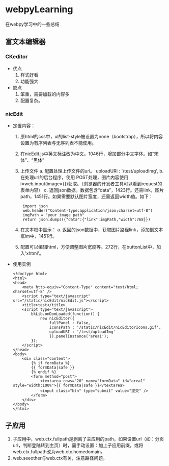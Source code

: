 # webpyLearning
在webpy学习中的一些总结

## 富文本编辑器
### CKeditor
- 优点
    1. 样式好看
    2. 功能强大
- 缺点
    1. 笨重，需要加载的内容多
    2. 配置复杂。
    
### nicEdit
- 定置内容：
    1. 原html的css中，ul的list-style被设置为none（bootstrap），所以将内容设置为有序列表与无序列表不能使用。
    2. 在nicEdit.js中英文标注改为中文。1046行，增加部分中文字体。如“宋体”、“黑体”
    3. 上传文件
        a. 配置处理上传文件的url。 uploadURI : '/test/uploadImg',
        b. 在处理url的后台程序，使用 POST处理，图片内容使用i=web.input(image={})获取。（浏览器的开发者工具可以看到request的表单内容）
        c. 返回json数据。数据包含“data”，1423行。还需link，图片path，1451行。如果需要默认图片宽度，还需返回width值。如下：
            
            import json
            web.header("Content-type:application/json;charset=utf-8")
            imgPath = "your image path"
            return json.dumps({"data":{"link":imgPath,"width":768}})
            
    4. 在文本框中显示：
        a. 返回的json数据中，获取图片路径link，添加倒文本框im中，1451行。
    5. 配置可以编辑html，方便调整图片宽度等。272行，在buttonList中，加入'xhtml'。
- 使用实例
    ```
    <!doctype html>
    <html>
    <head>
        <meta http-equiv="Content-Type" content="text/html; charset=utf-8" />
        <script type="text/javascript" src="/static/nicEdit/nicEdit.js"></script>
        <title>test</title>
        <script type="text/javascript">
            bkLib.onDomLoaded(function() {
                new nicEditor({
                    fullPanel : false,
                    iconsPath : '/static/nicEdit/nicEditorIcons.gif',
                    uploadURI : '/test/uploadImg'
                    }).panelInstance('area1');
            });
        </script>    
    </head>
    <body>
        <div class="content">
            {% if formData %}
            {{ formData|safe }}
            {% endif %}
            <form method="post">
                <textarea rows="20" name="formData" id="area1" style="width:100%">{{ formData|safe }}</textarea>
                <input class="btn" type="submit" value="提交" />
            </form>
        </div>
    </body>
    </html>
    ```
## 子应用
1. 子应用中，web.ctx.fullpath是剥离了主应用的path，如果设置url（如：分页url，判断登陆转到主页）时，需手动设置：加上子应用前缀，或将web.ctx.fullpath改为web.ctx.homedomain。
2. web.seeother与web.ctx有关，注意路径问题。

